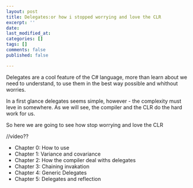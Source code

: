 ```yaml
---
layout: post
title: Delegates:or how i stopped worrying and love the CLR
excerpt: ''
date: 
last_modified_at: 
categories: []
tags: []
comments: false
published: false

---
```

Delegates are a cool feature of the C# language, more than learn about  we need to understand, to use them in the best way possible and whithout worries.

In a first glance delegates seems simple, however - the complexity must leve in somewhere. As we will see, the compiler and the CLR do the hard work for us.

So here we are going to see how stop worrying and love the CLR

//vídeo??

* Chapter 0: How to use
* Chapter 1: Variance and covariance
* Chapter 2: How the compiler deal withs delegates
* Chapter 3: Chaining invakation
* Chapter 4: Generic Delegates
* Chapter 5: Delegates and reflection